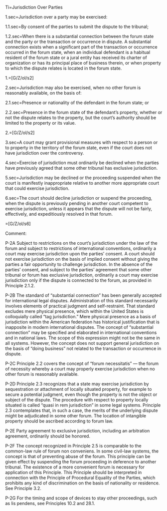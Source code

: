 Ti=Jurisdiction Over Parties

1.sec=Jurisdiction over a party may be exercised:

1.1.sec=By consent of the parties to submit the dispute to the tribunal;

1.2.sec=When there is a substantial connection between the forum state and the party or the transaction or occurrence in dispute. A substantial connection exists when a significant part of the transaction or occurrence occurred in the forum state, when an individual defendant is a habitual resident of the forum state or a jural entity has received its charter of organization or has its principal place of business therein, or when property to which the dispute relates is located in the forum state.

1.=[G/Z/ol/s2]

2.sec=Jurisdiction may also be exercised, when no other forum is reasonably available, on the basis of:

2.1.sec=Presence or nationality of the defendant in the forum state; or

2.2.sec=Presence in the forum state of the defendant’s property, whether or not the dispute relates to the property, but the court’s authority should be limited to the property or its value.

2.=[G/Z/ol/s2]

3.sec=A court may grant provisional measures with respect to a person or to property in the territory of the forum state, even if the court does not have jurisdiction over the controversy.

4.sec=Exercise of jurisdiction must ordinarily be declined when the parties have previously agreed that some other tribunal has exclusive jurisdiction.

5.sec=Jurisdiction may be declined or the proceeding suspended when the court is manifestly inappropriate relative to another more appropriate court that could exercise jurisdiction.

6.sec=The court should decline jurisdiction or suspend the proceeding, when the dispute is previously pending in another court competent to exercise jurisdiction, unless it appears that the dispute will not be fairly, effectively, and expeditiously resolved in that forum.

=[G/Z/ol/s6]

Comment:

P-2A Subject to restrictions on the court’s jurisdiction under the law of the forum and subject to restrictions of international conventions, ordinarily a court may exercise jurisdiction upon the parties’ consent. A court should not exercise jurisdiction on the basis of implied consent without giving the parties a fair opportunity to challenge jurisdiction. In the absence of the parties’ consent, and subject to the parties’ agreement that some other tribunal or forum has exclusive jurisdiction, ordinarily a court may exercise jurisdiction only if the dispute is connected to the forum, as provided in Principle 2.1.2.

P-2B The standard of “substantial connection” has been generally accepted for international legal disputes. Administration of this standard necessarily involves elements of practical judgment and self-restraint. That standard excludes mere physical presence, which within the United States is colloquially called “tag jurisdiction.” Mere physical presence as a basis of jurisdiction within the American federation has historical justification that is inapposite in modern international disputes. The concept of “substantial connection” may be specified and 
elaborated in international conventions and in national laws. The scope of this expression might not be the same in all systems. However, the concept does not support general jurisdiction on the basis of “doing business” not related to the transaction or occurrence in dispute.

P-2C Principle 2.2 covers the concept of “forum necessitatis” — the forum of necessity whereby a court may properly exercise jurisdiction when no other forum is reasonably available.

P-2D Principle 2.3 recognizes that a state may exercise jurisdiction by sequestration or attachment of locally situated property, for example to secure a potential judgment, even though the property is not the object or subject of the dispute. The procedure with respect to property locally situated is called “quasi in rem jurisdiction” in some legal systems. Principle 2.3 contemplates that, in such a case, the merits of the underlying dispute might be adjudicated in some other forum. The location of intangible property should be ascribed according to forum law.

P-2E Party agreement to exclusive jurisdiction, including an arbitration agreement, ordinarily should be honored.

P-2F The concept recognized in Principle 2.5 is comparable to the common-law rule of forum non conveniens. In some civil-law systems, the concept is that of preventing abuse of the forum. This principle can be given effect by suspending the forum proceeding in deference to another tribunal. The existence of a more convenient forum is necessary for application of this Principle. This Principle should be interpreted in connection with the Principle of Procedural Equality of the Parties, which prohibits any kind of discrimination on the basis of nationality or residence. See Principle 3.2.

P-2G For the timing and scope of devices to stay other proceedings, such as lis pendens, see Principles 10.2 and 28.1.
